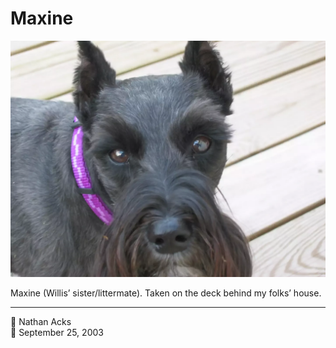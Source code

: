 # Maxine

![Maxine, another one of my folks’ miniature schnauzers, on the back deck of their house](assets/2003-09-25-maxine.webp)

Maxine (Willis’ sister/littermate). Taken on the deck behind my folks’ house.

- - - -

<span aria-hidden="true">👤</span> Nathan Acks  
<span aria-hidden="true">📅</span> September 25, 2003
